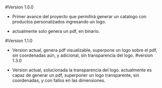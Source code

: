 #Version 1.0.0

- Primer avance del proyecto que permitirá generar un catalogo con productos personalizados ingresando un logo.

- actualmente solo genera un pdf, en binario.

#Version 1.1.0

- Version actual, genera pdf visualizable, superpone un logo sobre el pdf, sin coordenadas aún, y adicional, sin transparencia del logo.
#version 1.3.0

- Version actual, solucionada la transparencia del logo. actualmente es capaz de generar un pdf, superponer un logo transparente, sin coordenadas, y con fallos en las dimensiones.
